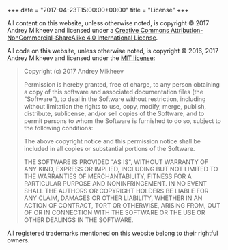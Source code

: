 +++
date = "2017-04-23T15:00:00+00:00"
title = "License"
+++

All content on this website, unless otherwise noted, is copyright © 2017
Andrey Mikheev and licensed under a [Creative Commons
Attribution-NonCommercial-ShareAlike 4.0 International
License](https://creativecommons.org/licenses/by-nc-sa/4.0/).

All code on this website, unless otherwise noted, is copyright © 2016, 2017
Andrey Mikheev and licensed under the [MIT
license](https://opensource.org/licenses/MIT):

> Copyright (c) 2017 Andrey Mikheev
>
> Permission is hereby granted, free of charge, to any person obtaining a copy of
> this software and associated documentation files (the "Software"), to deal in
> the Software without restriction, including without limitation the rights to
> use, copy, modify, merge, publish, distribute, sublicense, and/or sell copies of
> the Software, and to permit persons to whom the Software is furnished to do so,
> subject to the following conditions:
>
> The above copyright notice and this permission notice shall be included in all
> copies or substantial portions of the Software.
>
> THE SOFTWARE IS PROVIDED "AS IS", WITHOUT WARRANTY OF ANY KIND, EXPRESS OR
> IMPLIED, INCLUDING BUT NOT LIMITED TO THE WARRANTIES OF MERCHANTABILITY, FITNESS
> FOR A PARTICULAR PURPOSE AND NONINFRINGEMENT. IN NO EVENT SHALL THE AUTHORS OR
> COPYRIGHT HOLDERS BE LIABLE FOR ANY CLAIM, DAMAGES OR OTHER LIABILITY, WHETHER
> IN AN ACTION OF CONTRACT, TORT OR OTHERWISE, ARISING FROM, OUT OF OR IN
> CONNECTION WITH THE SOFTWARE OR THE USE OR OTHER DEALINGS IN THE SOFTWARE.

All registered trademarks mentioned on this website belong to their rightful
owners.

